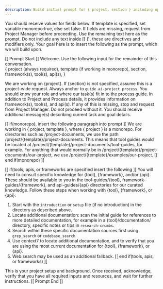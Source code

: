 ```yaml
---
description: Build initial prompt for { project, section } including optional frameworks, apis, and tools.
---
```


You should receive values for fields below.  If template is specified, set variable monorepo:true, else set false.  If fields are missing, request from Project Manager before proceeding.  Use the remaining text here as the prompt.  Do not include any text inside [[ ]]. these are directives and modifiers only.  Your goal here is to insert the following as the prompt, which we will build upon.

[[ Prompt Start ]]
Welcome.  Use the following input for the remainder of this conversation.  
{
  project (always required),
  template (if working in monorepo),
  section,
  framework(s),
  tool(s),
  api(s),
}

We are working on {project}.  If {section} is not specified, assume this is a project-wide request.  Always anchor to `guide.ai-project.process`.  You should know your role and where our task(s) fit in to the process guide.  In addition to Project and Process details, it provides information on framework(s), tool(s), and api(s).  If any of this is missing, stop and request from Project Manager.  Do not proceed without it. You should receive additional message(s) describing current task and goal details.

[[ if(monorepo), insert the following paragraph into prompt ]]
We are working in { project, template }, where { project } is a monorepo.  For directories such as /project-documents, we use the path /project/{template}/project-documents.  This means that tool guides would be located at /project/{template}/project-documents/tool-guides, for example.  For anything that would normally be in /project/{template}/project-documents/our-project, we use /project/{template}/examples/our-project. 
[[ end if(monorepo) ]]

[[ if(tools, apis, or frameworks are specified insert the following ]]
You will need to consult specific knowledge for {tool}, {framework}, and/or {api}.  These should be available to you in the tool-guides/{tool}, framework-guides/{framework}, and api-guides/{api} directories for our curated knowledge.  Follow these steps when working with {tool}, {framework}, or {api}:

1. Start with the `introduction` or `setup` file (if no introduction) in the 
   directory as described above.
2. Locate additional documentation: scan the initial guide for references to 
   more detailed documentation, for example in a {tool}/documentation/ directory,
   specific notes or tips in `research-crumbs`.
3. Search within these specific documentation sources first using `grep_search` 
   or `codebase_search`.
4. Use context7 to locate additional documentation, and to verify that you are 
   using the most current documentation for {tool}, {framework}, or {api}.
5. Web search may be used as an additional fallback.
[[ end if(tools, apis, or frameworks) ]]

This is your project setup and background.  Once received, acknowledge, verify that you have all required inputs and resources, and wait for further instructions.
[[ Prompt End ]]